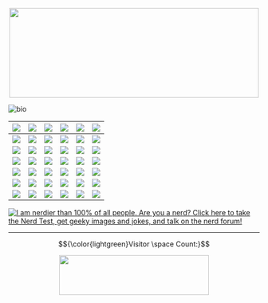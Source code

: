 <p align="center">

<img width="500" height="180" src="https://2.bp.blogspot.com/-CmCVy5BF1Hg/T5w5DO0x5VI/AAAAAAAAAbs/QIBnYJ-X-bU/s320/WELCOME+FIRE+GIF.png">

</p>

![bio](https://i.imgur.com/gSiptTZ.png)


| ![](https://web.badges.world/badges/humor/admin100.gif)      | ![](https://web.badges.world/badges/hosts/you.png) | ![](https://web.badges.world/badges/memes/keepout.png)     |  ![](https://web.badges.world/badges/websites/metafilter.gif)   | ![](https://web.badges.world/badges/other/natlgeo.gif)        | ![](https://web.badges.world/badges/other/give_blood.gif)      |
| :---        |    :----:   |    :----:     | :----:        |    :----:   |          ---: |
| ![](https://web.badges.world/badges/websites/meetup_entrepreneur.gif)      | ![](https://web.badges.world/badges/other/ikeajunkie3.gif)       | ![](https://web.badges.world/badges/operated/xp(3).gif)   | ![](https://web.badges.world/badges/other/luvsoaps.gif)   | ![](https://web.badges.world/badges/other/netflix.gif)        | ![](https://web.badges.world/badges/other/nospam.gif)      |
| ![](https://web.badges.world/badges/websites/meetup_gamedev.gif)      | ![](https://web.badges.world/badges/other/badinlatin.png)       | ![](https://web.badges.world/badges/politics/freespeech.gif)   | ![](https://web.badges.world/badges/other/Od_80x15_red_green.png)   | ![](https://web.badges.world/badges/geography/pl.gif)        | ![](https://web.badges.world/badges/websites/space.gif)      |
| ![](https://web.badges.world/badges/websites/meetup_linux.gif)      | ![](https://web.badges.world/badges/other/mars.gif)       | ![](https://web.badges.world/badges/politics/pisihate.png)   | ![](https://web.badges.world/badges/programs/blender_bouton.png)   | ![](https://web.badges.world/badges/programs/buttonflash.gif)        | ![](https://web.badges.world/badges/humor/meh100.png)      |
| ![](https://web.badges.world/badges/websites/meetup_webdesign.gif)      | ![](https://web.badges.world/badges/feeds/vmware.png)       | ![](https://web.badges.world/badges/food/coke.png)   | ![](https://web.badges.world/badges/birthmonth/libra2.gif)   | ![](https://web.badges.world/badges/other/nosmoking_copy1.png)        | ![](https://web.badges.world/badges/websites/stopie.png)      |
| ![](https://web.badges.world/badges/websites/meetup_ai.gif)      | ![](https://web.badges.world/badges/websites/reportufo.gif)       | ![](https://web.badges.world/badges/websites/logitech.gif)   | ![](https://web.badges.world/badges/programs/7z_jt2.gif)   | ![](https://web.badges.world/badges/memes/escape.gif)        | ![](https://web.badges.world/badges/memes/rs.geekcode.png)      |
| ![](https://web.badges.world/badges/operated/php_powered.png)      | ![](https://web.badges.world/badges/geography/europe_copy1.png)       | ![](https://web.badges.world/badges/games/ban.ea.png)   | ![](https://web.badges.world/badges/feeds/feedicons.png)   | ![](https://web.badges.world/badges/contact/Gmail-80x15.gif)        | ![](https://web.badges.world/badges/blogs/rubored006600009900green.png)      |

<a href="http://www.nerdtests.com/ft_nq.php">
<img src="https://i.imgur.com/bFaN76C.png" alt="I am nerdier than 100% of all people. Are you a nerd? Click here to take the Nerd Test, get geeky images and jokes, and talk on the nerd forum!"></a>

---


$${\color{lightgreen}Visitor \space Count:}$$

<p align="center">

<img width="300" height="80" src="https://profile-counter.glitch.me/Rademenes16/count.svg">

</p>
